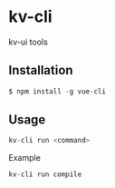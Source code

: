# kv-cli

kv-ui tools

## Installation

```javascript
$ npm install -g vue-cli
```

## Usage

```javascript
kv-cli run <command>
```

Example

```javascript
kv-cli run compile
```
